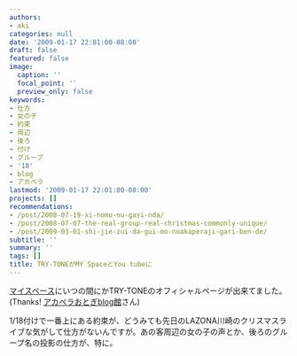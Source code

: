 ```yaml
---
authors:
- aki
categories: null
date: '2009-01-17 22:01:00-08:00'
draft: false
featured: false
image:
  caption: ''
  focal_point: ''
  preview_only: false
keywords:
- 仕方
- 女の子
- 約束
- 周辺
- 後ろ
- 付け
- グループ
- '18'
- blog
- アカペラ
lastmod: '2009-01-17 22:01:00-08:00'
projects: []
recommendations:
- /post/2008-07-19-xi-nomo-nu-gasi-nda/
- /post/2008-07-07-the-real-group-real-christmas-commonly-unique/
- /post/2009-03-01-shi-jie-zui-da-gui-mo-noakaperaji-gari-ben-de/
subtitle: ''
summary: ''
tags: []
title: TRY-TONEがMY SpaceとYou tubeに
---
```


[マイスペース](http://www.myspace.com/trytonejapan)にいつの間にかTRY-TONEのオフィシャルページが出来てました。(Thanks! [アカペラおとぎblog館](http://a-cappella.seesaa.net/article/112766870.html)さん)  
  
1/18付けで一番上にある約束が、どうみても先日のLAZONA川崎のクリスマスライブな気がして仕方がないんですが。あの客周辺の女の子の声とか、後ろのグループ名の投影の仕方が、特に。